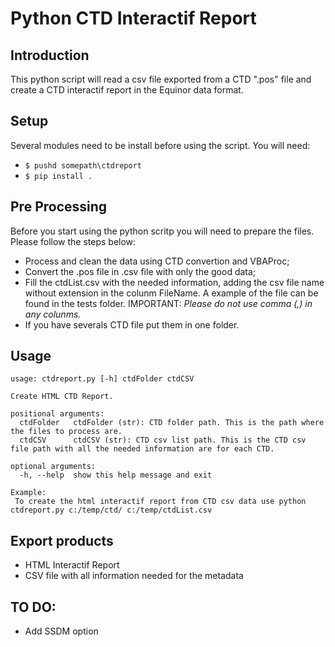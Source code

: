 # Python CTD Interactif Report

## Introduction
This python script will read a csv file exported from a CTD ".pos" file and create a CTD interactif report in the Equinor data format.

## Setup
Several modules need to be install before using the script. You will need:
+ `$ pushd somepath\ctdreport`
+ `$ pip install .`

## Pre Processing
Before you start using the python scritp you will need to prepare the files. Please follow the steps below:
+ Process and clean the data using CTD convertion and VBAProc;
+ Convert the .pos file in .csv file with only the good data;
+ Fill the ctdList.csv with the needed information, adding the csv file name without extension in the colunm FileName. A example of the file can be found in the tests folder. IMPORTANT: *Please do not use comma (,) in any colunms.*
+ If you have severals CTD file put them in one folder.

## Usage
```
usage: ctdreport.py [-h] ctdFolder ctdCSV

Create HTML CTD Report.

positional arguments:
  ctdFolder   ctdFolder (str): CTD folder path. This is the path where the files to process are.
  ctdCSV      ctdCSV (str): CTD csv list path. This is the CTD csv file path with all the needed information are for each CTD.

optional arguments:
  -h, --help  show this help message and exit

Example:
 To create the html interactif report from CTD csv data use python ctdreport.py c:/temp/ctd/ c:/temp/ctdList.csv
```

## Export products
* HTML Interactif Report
* CSV file with all information needed for the metadata

## TO DO:
+ Add SSDM option
